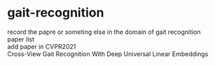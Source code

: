 # gait-recognition
record the papre or someting else in the domain of gait recognition  
paper list  
add paper in CVPR2021  
Cross-View Gait Recognition With Deep Universal Linear Embeddings


